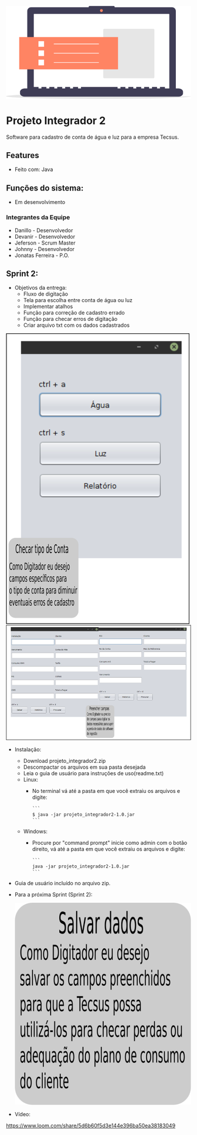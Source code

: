 <img src="img/icone_pi.png" >

# Projeto Integrador 2

Software para cadastro de conta de água e luz para a empresa Tecsus.

## Features

- Feito com: Java

## Funções do sistema:

- Em desenvolvimento

### Integrantes da Equipe

- Danillo - Desenvolvedor
- Devanir - Desenvolvedor
- Jeferson - Scrum Master
- Johnny - Desenvolvedor
- Jonatas Ferreira - P.O.

## Sprint 2:

- Objetivos da entrega:
   - Fluxo de digitação
   - Tela para escolha entre conta de água ou luz
   - Implementar atalhos
   - Função para correção de cadastro errado
   - Função para checar erros de digitação
   - Criar arquivo txt com os dados cadastrados
   
<img src="img/entrega_story_card1.png" >

<img src="img/entrega_story_card2.png" >
   
- Instalação:
   - Download projeto_integrador2.zip
   - Descompactar os arquivos em sua pasta desejada
   - Leia o guia de usuário para instruções de uso(readme.txt)
   - Linux:
      - No terminal vá até a pasta em que você extraiu os arquivos e digite:
      
            ```
            $ java -jar projeto_integrador2-1.0.jar
            ```
   - Windows:
      - Procure por "command prompt" inicie como admin com o botão direito, vá até a pasta em que você extraiu os arquivos e digite:
      
            ```
            java -jar projeto_integrador2-1.0.jar
            ```
- Guia de usuário incluído no arquivo zip.

- Para a próxima Sprint (Sprint 2):

  <img src="img/user_story_3.png" >

- Vídeo:

https://www.loom.com/share/5d6b60f5d3e144e396ba50ea38183049
